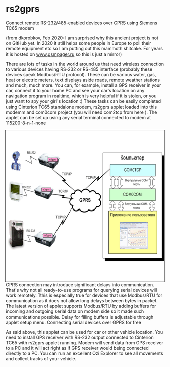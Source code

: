 # rs2gprs
Connect remote RS-232/485-enabled devices over GPRS using Siemens TC65 modem

(from dkorobkov, Feb 2020: I am surprised why this ancient project is not on GitHub yet. In 2020 it still helps some people in Europe to poll their remote equipment etc so I am putting out this mammoth shitcake. For years it is hosted on www.gsmpager.ru so this is just a mirror)

There are lots of tasks in the world around us that need wireless connection to various devices having RS-232 or RS-485 interface (probably these devices speak Modbus/RTU protocol). These can be various water, gas, heat or electric meters, text displays aside roads, remote weather stations and much, much more. You can, for example, install a GPS receiver in your car, connect it to your home PC and see your car's location on any navigation program in realtime, which is very helpful if it is stolen, or you just want to spy your girl's location :)
These tasks can be easily completed using Cinterion TC65 standalone modem, rs2gprs applet loaded into this modemm and com0com project (you will need com2tcp from here ).
The applet can be set up using any serial terminal connected to modem at 115200-8-n-1-none
 
 <img src="https://github.com/dkorobkov/rs2gprs/blob/master/rs2gprs640.gif" align="right" width="640" height="480" border="1" alt="Data exchange over GPRS using Siemens/Cinterion TC65">
 
 
GPRS connection may introduce significant delays into communication. That's why not all ready-to-use programs for querying serial devices will work remotely. Tthis is especially true for devices that use Modbus/RTU for communication as it does not allow long delays between bytes in packet. The latest version of applet supports Modbus/RTU by adding buffers for incoming and outgoing serial data on modem side so it made such communications possible. Delay for filling buffers is adjustable through applet setup menu.
Connecting serial devices over GPRS for free

As said above, this applet can be used for car or other vehicle location. You need to install GPS receiver with RS-232 output connected to Cinterion TC65 with rs2gprs applet running. Modem will send data from GPS receiver to a PC and it will act right as if GPS receiver would being connected directly to a PC. You can run an excellent Ozi Explorer to see all movements and collect tracks of your vehicle. 
